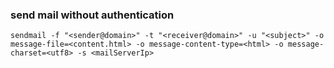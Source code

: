 ### send mail without authentication
```
sendmail -f "<sender@domain>" -t "<receiver@domain>" -u "<subject>" -o message-file=<content.html> -o message-content-type=<html> -o message-charset=<utf8> -s <mailServerIp>
```

